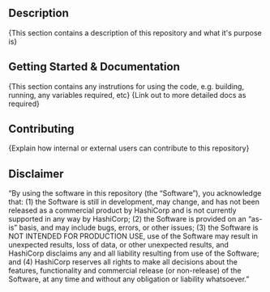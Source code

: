 ## Description

{This section contains a description of this repository and what it's purpose is}

## Getting Started & Documentation

{This section contains any instrutions for using the code, e.g. building, running, any variables required, etc}
{Link out to more detailed docs as required}

## Contributing

{Explain how internal or external users can contribute to this repository}

## Disclaimer
“By using the software in this repository (the “Software”), you acknowledge that: (1) the Software is still in development, may change, and has not been released as a commercial product by HashiCorp and is not currently supported in any way by HashiCorp; (2) the Software is provided on an “as-is” basis, and may include bugs, errors, or other issues; (3) the Software is NOT INTENDED FOR PRODUCTION USE, use of the Software may result in unexpected results, loss of data, or other unexpected results, and HashiCorp disclaims any and all liability resulting from use of the Software; and (4) HashiCorp reserves all rights to make all decisions about the features, functionality and commercial release (or non-release) of the Software, at any time and without any obligation or liability whatsoever.”